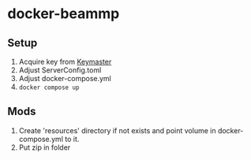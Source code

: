 # docker-beammp

## Setup

1. Acquire key from [Keymaster](https://beammp.com/keymaster)
2. Adjust ServerConfig.toml
3. Adjust docker-compose.yml
4. `docker compose up`

## Mods

1. Create 'resources' directory if not exists and point volume in docker-compose.yml to it.
2. Put zip in folder